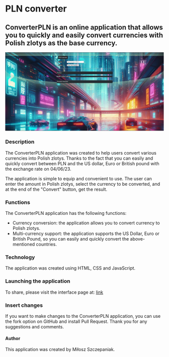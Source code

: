 # PLN converter
## ConverterPLN is an online application that allows you to quickly and easily convert currencies with Polish zlotys as the base currency.

![Widok przelicznika](images/github%20ss.png)

### Description
The ConverterPLN application was created to help users convert various currencies into Polish zlotys. Thanks to the fact that you can easily and quickly convert between PLN and the US dollar, Euro or British pound with the exchange rate on 04/06/23.

The application is simple to equip and convenient to use. The user can enter the amount in Polish zlotys, select the currency to be converted, and at the end of the "Convert" button, get the result.

### Functions
The ConverterPLN application has the following functions:

- Currency conversion: the application allows you to convert currency to Polish zlotys.
- Multi-currency support: the application supports the US Dollar, Euro or British Pound, so you can easily and quickly convert the above-mentioned countries.

### Technology
The application was created using HTML, CSS and JavaScript.

### Launching the application
To share, please visit the interface page at: [link](https://batsnuff.github.io/converterPLN/)

### Insert changes
If you want to make changes to the ConverterPLN application, you can use the fork option on GitHub and install Pull Request. Thank you for any suggestions and comments.

#### Author
This application was created by Miłosz Szczepaniak.
